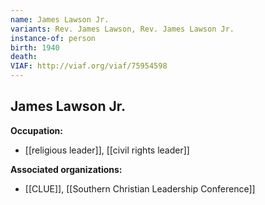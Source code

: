 ```yaml
---
name: James Lawson Jr.
variants: Rev. James Lawson, Rev. James Lawson Jr.
instance-of: person
birth: 1940
death: 
VIAF: http://viaf.org/viaf/75954598
---
```

## James Lawson Jr.

**Occupation:** 
- [[religious leader]], [[civil rights leader]]

**Associated organizations:** 
- [[CLUE]], [[Southern Christian Leadership Conference]]